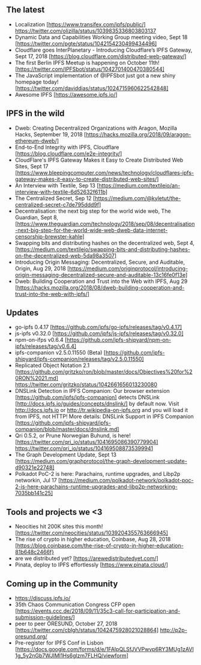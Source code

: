 ## The latest
+ Localization [https://www.transifex.com/ipfs/public/] https://twitter.com/olizilla/status/1039835336803803137
+ Dynamic Data and Capabilities Working Group meeting video, Sept 18 [https://twitter.com/pgte/status/1042154230499434496]
+ Cloudflare goes InterPlanetary - Introducing Cloudflare’s IPFS Gateway, Sept 17, 2018 [https://blog.cloudflare.com/distributed-web-gateway/]
+ The first Berlin IPFS Meetup is happening on October 11th! [https://twitter.com/IPFSbot/status/1042701400470380544]
+ The JavaScript implementation of @IPFSbot just got a new shiny homepage today! [https://twitter.com/daviddias/status/1024715960622542848]
+ Awesome IPFS [https://awesome.ipfs.io/]

## IPFS in the wild
+ Dweb: Creating Decentralized Organizations with Aragon, Mozilla Hacks, September 19, 2018 [https://hacks.mozilla.org/2018/09/aragon-ethereum-dweb/]
+ End-to-End Integrity with IPFS, Cloudflare [https://blog.cloudflare.com/e2e-integrity/]
+ CloudFlare's IPFS Gateway Makes it Easy to Create Distributed Web Sites, Sept 17 [https://www.bleepingcomputer.com/news/technology/cloudflares-ipfs-gateway-makes-it-easy-to-create-distributed-web-sites/]
+ An Interview with Textile, Sep 13 [https://medium.com/textileio/an-interview-with-textile-6d52632f611b]
+ The Centralized Secret, Sep 12 [https://medium.com/@kyletut/the-centralized-secret-c7de795ddd9f]
+ Decentralisation: the next big step for the world wide web, The Guardian, Sept 8, [https://www.theguardian.com/technology/2018/sep/08/decentralisation-next-big-step-for-the-world-wide-web-dweb-data-internet-censorship-brewster-kahle]
+ Swapping bits and distributing hashes on the decentralized web, Sept 4, [https://medium.com/textileio/swapping-bits-and-distributing-hashes-on-the-decentralized-web-5da98a3507]
+ Introducing Origin Messaging: Decentralized, Secure, and Auditable, Origin, Aug 29, 2018 [https://medium.com/originprotocol/introducing-origin-messaging-decentralized-secure-and-auditable-13c16fe0f13e]
+ Dweb: Building Cooperation and Trust into the Web with IPFS, Aug 29 [https://hacks.mozilla.org/2018/08/dweb-building-cooperation-and-trust-into-the-web-with-ipfs/]

## Updates
+ go-ipfs 0.4.17 [https://github.com/ipfs/go-ipfs/releases/tag/v0.4.17]
+ js-ipfs v0.32.0 [https://github.com/ipfs/js-ipfs/releases/tag/v0.32.0]
+ npm-on-ifps v0.6.4 [https://github.com/ipfs-shipyard/npm-on-ipfs/releases/tag/v0.6.4]
+ ipfs-companion v2.5.0.11550 (Beta) [https://github.com/ipfs-shipyard/ipfs-companion/releases/tag/v2.5.0.11550]
+ Replicated Object Notation 2.1 [https://github.com/gritzko/ron/blob/master/docs/Objectives%20for%20RON%2021.md] https://twitter.com/gritzko/status/1042661656013230080
+ DNSLink Detection in IPFS Companion: Our browser extension [https://github.com/ipfs/ipfs-companion] detects DNSLink [http://docs.ipfs.io/guides/concepts/dnslink/] by default now. Visit http://docs.ipfs.io or http://tr.wikipedia-on-ipfs.org and you will load it from  IPFS, not HTTP! More details: DNSLink Support in IPFS Companion [https://github.com/ipfs-shipyard/ipfs-companion/blob/master/docs/dnslink.md]
+ Qri 0.5.2, or Prune Norwegian Buhund, is here! [https://twitter.com/qri_io/status/1041695086390779904] https://twitter.com/qri_io/status/1041695088735399941
+ The Graph Development Update, Sept 13 [https://medium.com/graphprotocol/the-graph-development-update-d90321e22748] 
+ Polkadot PoC-2 is here: Parachains, runtime upgrades, and Libp2p networkin, Jul 17 [https://medium.com/polkadot-network/polkadot-poc-2-is-here-parachains-runtime-upgrades-and-libp2p-networking-7035bb141c25]

## Tools and projects we <3
+ Neocities hit 200K sites this month! [https://twitter.com/neocities/status/1039204355763666945]
+ The rise of crypto in higher education, Coinbase, Aug 28, 2018 [https://blog.coinbase.com/the-rise-of-crypto-in-higher-education-81b648c2466f}
+ are we distributed yet? [https://arewedistributedyet.com/]
+ Pinata, deploy to IPFS effortlessly [https://www.pinata.cloud/]


## Coming up in the Community
+ https://discuss.ipfs.io/
+ 35th Chaos Communication Congress CFP open [https://events.ccc.de/2018/09/11/35c3-call-for-participation-and-submission-guidelines/]
+ peer to peer ÖRESUND, October 27, 2018 [https://twitter.com/cblgh/status/1042475928021028864] http://p2p-oresund.org/
+ Pre-register for IPFS Conf in Lisbon [https://docs.google.com/forms/d/e/1FAIpQLSfJVVPwvp6RY3MUg1zAVl1g_5y2nGb7WJIMI1Hs6glzm7FLHQ/viewform]
